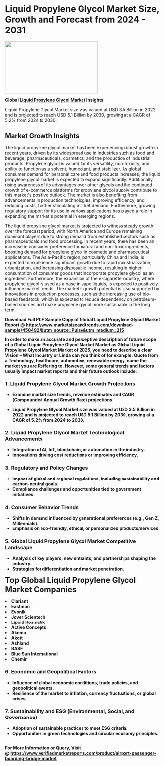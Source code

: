 <H1>Liquid Propylene Glycol Market Size, Growth and Forecast from 2024 - 2031</H1><img class="aligncenter size-medium wp-image-584254" src="https://thirdeyenews.in/wp-content/uploads/2024/09/Global-Market-Research-300x168.jpeg" alt="" width="300" height="168" /><p><strong>Global&nbsp;<a href="https://www.marketsizeandtrends.com/download-sample/450492/&amp;utm_source=Pulse&amp;utm_medium=215">Liquid Propylene Glycol Market</a> Insights</strong></p><p>Liquid Propylene Glycol Market size was valued at USD 3.5 Billion in 2022 and is projected to reach USD 5.1 Billion by 2030, growing at a CAGR of 5.2% from 2024 to 2030.</p><p><h2>Market Growth Insights</h2> <p>The liquid propylene glycol market has been experiencing robust growth in recent years, driven by its widespread use in industries such as food and beverage, pharmaceuticals, cosmetics, and the production of industrial products. Propylene glycol is valued for its versatility, non-toxicity, and ability to function as a solvent, humectant, and stabilizer. As global consumer demand for personal care and food products increases, the liquid propylene glycol market is expected to expand significantly. Additionally, rising awareness of its advantages over other glycols and the continued growth of e-commerce platforms for propylene glycol supply contribute to this market's positive outlook. The market is also benefiting from advancements in production technologies, improving efficiency, and reducing costs, further stimulating market demand. Furthermore, growing regulatory support for its use in various applications has played a role in expanding the market's potential in emerging regions.</p> <p><strong></strong></p> <p>The liquid propylene glycol market is projected to witness steady growth over the forecast period, with North America and Europe remaining dominant players due to strong demand from established sectors such as pharmaceuticals and food processing. In recent years, there has been an increase in consumer preference for natural and non-toxic ingredients, boosting demand for propylene glycol in cosmetic and pharmaceutical applications. The Asia-Pacific region, particularly China and India, is expected to experience significant growth due to rapid industrialization, urbanization, and increasing disposable income, resulting in higher consumption of consumer goods that incorporate propylene glycol as an ingredient. Furthermore, the expansion of the e-cigarette industry, where propylene glycol is used as a base in vape liquids, is expected to positively influence market trends. The market’s growth potential is also supported by innovations in production processes, such as the increasing use of bio-based feedstock, which is expected to reduce dependency on petroleum-based sources and make propylene glycol more sustainable in the long term.</p> <p><strong></p><p><span class=""><strong>Download Full PDF Sample Copy of Global Liquid Propylene Glycol Market Report</strong> @ <a href="https://www.marketsizeandtrends.com/download-sample/450492/&amp;utm_source=Pulse&amp;utm_medium=215" target="_blank">https://www.marketsizeandtrends.com/download-sample/450492/&amp;utm_source=Pulse&amp;utm_medium=215</a></span></p><p>In order to make an accurate and perceptive description of future scope of a Global&nbsp;Liquid Propylene Glycol Market Market as Global&nbsp;Liquid Propylene Glycol Market Market of 2025, you need to describe a clear Vision &ndash; What Industry or Linda can you think of for example: Quote from a Technology, healthcare, automotive, renewable energy, name the market you are Reffering to. However, some general trends and factors usually impact market reports and their future outlook include:</p><h3>1.&nbsp;<strong>Liquid Propylene Glycol Market Growth Projections</strong></h3><ul><li>Examine market size trends, revenue estimates and CAGR (Compounded Annual Growth Rate) projections.</li><li><p>Liquid Propylene Glycol Market size was valued at USD 3.5 Billion in 2022 and is projected to reach USD 5.1 Billion by 2030, growing at a CAGR of 5.2% from 2024 to 2030.</p></li></ul><h3>2.&nbsp;<strong>Liquid Propylene Glycol Market Technological Advancements</strong></h3><ul><li>Integration of AI, IoT, blockchain, or automation in the industry.</li><li>Innovations driving cost reductions or improving efficiency.</li></ul><h3>3.&nbsp;<strong>Regulatory and Policy Changes</strong></h3><ul><li>Impact of global and regional regulations, including sustainability and carbon-neutral goals.</li><li>Compliance challenges and opportunities tied to government initiatives.</li></ul><h3>4.&nbsp;<strong>Consumer Behavior Trends</strong></h3><ul><li>Shifts in demand influenced by generational preferences (e.g., Gen Z, Millennials).</li><li>Emphasis on eco-friendly, ethical, or personalized products/services.</li></ul><h3>5.&nbsp;<strong>Global Liquid Propylene Glycol Market Competitive Landscape</strong></h3><ul><li>Analysis of key players, new entrants, and partnerships shaping the industry.</li><li>Strategies for differentiation and market penetration.</li></ul><p data-pm-slice="1 1 []"><span style="color: inherit; font-family: inherit; font-size: 25px;">Top Global Liquid Propylene Glycol Market Companies</span></p><div class="" data-test-id=""><p><li>Clariant</li><li> Eastman</li><li> Evonik</li><li> Jover Scientech</li><li> Lipoid Kosmetik</li><li> Active Concepts</li><li> Akema</li><li> Akott</li><li> Ashland</li><li> BASF</li><li> Blue Sun International</li><li> Chemir</li></p></div><h3>6.&nbsp;<strong>Economic and Geopolitical Factors</strong></h3><ul><li>Influence of global economic conditions, trade policies, and geopolitical events.</li><li>Resilience of the market to inflation, currency fluctuations, or global crises.</li></ul><h3>7.&nbsp;<strong>Sustainability and ESG (Environmental, Social, and Governance)</strong></h3><ul><li>Adoption of sustainable practices to meet ESG criteria.</li><li>Opportunities in green technologies and circular economy principles.</li></ul><h2><strong style="font-size: 14px;">For More Information or Query, Visit @&nbsp;</strong><a style="background-color: #ffffff; font-size: 14px;" href="https://www.marketsizeandtrends.com/report/liquid-propylene-glycol-market/" target="_blank">https://www.verifiedmarketreports.com/product/airport-passenger-boarding-bridge-market</a></h2>
